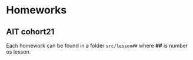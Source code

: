 # Homeworks 

## AIT cohort21

Each homework can be found in a folder ```src/lesson##``` where **##** is number os lesson.